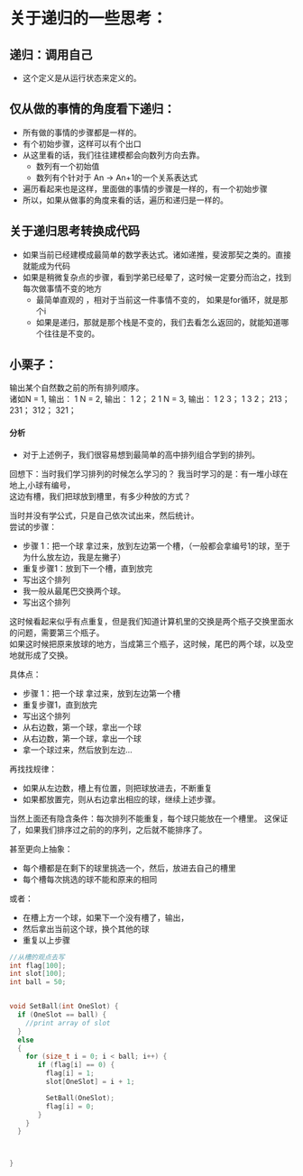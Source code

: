 # 关于递归的一些思考：
## 递归：调用自己
* 这个定义是从运行状态来定义的。

## 仅从做的事情的角度看下递归：
* 所有做的事情的步骤都是一样的。
* 有个初始步骤，这样可以有个出口
* 从这里看的话，我们往往建模都会向数列方向去靠。
  * 数列有一个初始值
  * 数列有个针对于 An -> An+1的一个关系表达式
* 遍历看起来也是这样，里面做的事情的步骤是一样的，有一个初始步骤
* 所以，如果从做事的角度来看的话，遍历和递归是一样的。

## 关于递归思考转换成代码
* 如果当前已经建模成最简单的数学表达式。诸如递推，斐波那契之类的。直接就能成为代码
* 如果是稍微复杂点的步骤，看到学弟已经晕了，这时候一定要分而治之，找到每次做事情不变的地方
  * 最简单直观的 ，相对于当前这一件事情不变的， 如果是for循环，就是那个i
  * 如果是递归，那就是那个栈是不变的，我们去看怎么返回的，就能知道哪个往往是不变的。

## 小栗子：
输出某个自然数之前的所有排列顺序。  
诸如N = 1, 输出： 1
N = 2, 输出： 1 2； 2 1
N = 3, 输出： 1 2 3； 1 3 2； 213； 231； 312； 321；

#### 分析
* 对于上述例子，我们很容易想到最简单的高中排列组合学到的排列。   

回想下：当时我们学习排列的时候怎么学习的？ 我当时学习的是：有一堆小球在地上,小球有编号，  
这边有槽，我们把球放到槽里，有多少种放的方式？   

当时并没有学公式，只是自己依次试出来，然后统计。   
尝试的步骤：
* 步骤 1：把一个球 拿过来，放到左边第一个槽，（一般都会拿编号1的球，至于为什么放左边，我是左撇子）
* 重复步骤1：放到下一个槽，直到放完
* 写出这个排列
* 我一般从最尾巴交换两个球。
* 写出这个排列  


这时候看起来似乎有点重复，但是我们知道计算机里的交换是两个瓶子交换里面水的问题，需要第三个瓶子。  
如果这时候把原来放球的地方，当成第三个瓶子，这时候，尾巴的两个球，以及空地就形成了交换。  

具体点：  
* 步骤 1：把一个球 拿过来，放到左边第一个槽
* 重复步骤1，直到放完
* 写出这个排列
* 从右边数，第一个球，拿出一个球
* 从右边数，第一个球，拿出一个球
* 拿一个球过来，然后放到左边...

再找找规律：
* 如果从左边数，槽上有位置，则把球放进去，不断重复
* 如果都放置完，则从右边拿出相应的球，继续上述步骤。  

当然上面还有隐含条件：每次排列不能重复，每个球只能放在一个槽里。
这保证了，如果我们排序过之前的的序列，之后就不能排序了。

甚至更向上抽象：
* 每个槽都是在剩下的球里挑选一个，然后，放进去自己的槽里
* 每个槽每次挑选的球不能和原来的相同

或者：  
* 在槽上方一个球，如果下一个没有槽了，输出，
* 然后拿出当前这个球，换个其他的球
* 重复以上步骤

```C++
//从槽的观点去写
int flag[100];
int slot[100];
int ball = 50;


void SetBall(int OneSlot) {
  if (OneSlot == ball) {
    //print array of slot
  }
  else
  {
    for (size_t i = 0; i < ball; i++) {
       if (flag[i] == 0) {
         flag[i] = 1;
         slot[OneSlot] = i + 1;

         SetBall(OneSlot);
         flag[i] = 0;
       }
    }
  }



}


```
